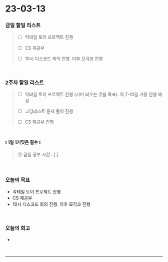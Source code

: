 # 23-03-13
### 금일 할일 리스트
> - [ ]  칵테일 토이 프로젝트 진행
>
> - [ ]  CS 재공부
> 
> - [ ]  10시 디스코드 회의 진행. 이후 모각코 진행


<br/>

### 2주차 할일 리스트  
> - [ ]  칵테일 토이 프로젝트 진행 (서버 띄우는 것을 목표). 약 7-10일 가량 진행 예정
>
> - [ ]  코딩테스트 문제 풀이 진행
>
> - [ ]  CS 재공부 진행

<br/>

❗ **1일 1커밋은 필수** ❗
> 🕒 금일 공부 시간 : [  ]
  
<br/>

### 오늘의 목표
- 칵테일 토이 프로젝트 진행
- CS 재공부
- 10시 디스코드 회의 진행. 이후 모각코 진행

<br>

### 오늘의 회고
- 


<br/>

------------  